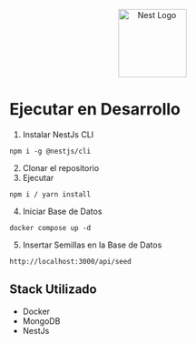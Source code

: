 <p align="center">
  <a href="http://nestjs.com/" target="blank"><img src="https://nestjs.com/img/logo-small.svg" width="120" alt="Nest Logo" /></a>
</p>

# Ejecutar en Desarrollo

1. Instalar NestJs CLI
```
npm i -g @nestjs/cli
```
2. Clonar el repositorio
3. Ejecutar 
```
npm i / yarn install
```
4. Iniciar Base de Datos
```
docker compose up -d
```

5. Insertar Semillas en la Base de Datos
```
http://localhost:3000/api/seed
```

## Stack Utilizado
* Docker
* MongoDB
* NestJs